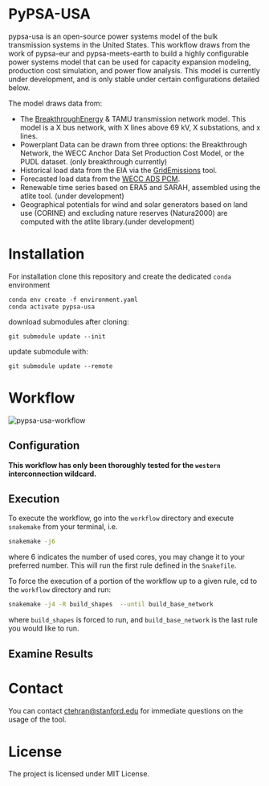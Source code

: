 # PyPSA-USA

pypsa-usa is an open-source power systems model of the bulk transmission systems in the United States. This workflow draws from the work of pypsa-eur and pypsa-meets-earth to build a highly configurable power systems model that can be used for capacity expansion modeling, production cost simulation, and power flow analysis. This model is currently under development, and is only stable under certain configurations detailed below.

The model draws data from:

- The [BreakthroughEnergy](https://www.breakthroughenergy.org/) & TAMU transmission network model. This model is a X bus network, with X lines above 69 kV, X substations, and x lines.
- Powerplant Data can be drawn from three options: the Breakthrough Network, the WECC Anchor Data Set Production Cost Model, or the PUDL dataset. (only breakthrough currently)
- Historical load data from the EIA via the [GridEmissions](https://github.com/jdechalendar/gridemissions/) tool.
- Forecasted load data from the [WECC ADS PCM](https://www.wecc.org/ReliabilityModeling/Pages/AnchorDataSet.aspx).
- Renewable time series based on ERA5 and SARAH, assembled using the atlite tool. (under development)
- Geographical potentials for wind and solar generators based on land use (CORINE) and excluding nature reserves (Natura2000) are computed with the atlite library.(under development)

# Installation

For installation clone this repository and create the dedicated `conda` environment

```
conda env create -f environment.yaml
conda activate pypsa-usa
```

download submodules after cloning:

`git submodule update --init`

update submodule with:

`git submodule update --remote`


# Workflow

![pypsa-usa-workflow](https://github.com/ktehranchi/pypsa-breakthroughenergy-usa/blob/master/workflow/repo_data/workflow.jpg)

## Configuration

**This workflow has only been thoroughly tested for the `western` interconnection wildcard.**

## Execution 
To execute the workflow, go into the `workflow` directory and execute `snakemake` from your terminal, i.e.

```bash
snakemake -j6
```

where 6 indicates the number of used cores, you may change it to your preferred number. This will run the first rule defined in the `Snakefile`.


To force the execution of a portion of the workflow up to a given rule, cd to the `workflow` directory and run:

```bash
snakemake -j4 -R build_shapes  --until build_base_network
```
where `build_shapes` is forced to run, and `build_base_network`  is the last rule you would like to run.

## Examine Results

# Contact
You can contact ctehran@stanford.edu for immediate questions on the usage of the tool.


<!-- # Scope -->

# License

The project is licensed under MIT License.
